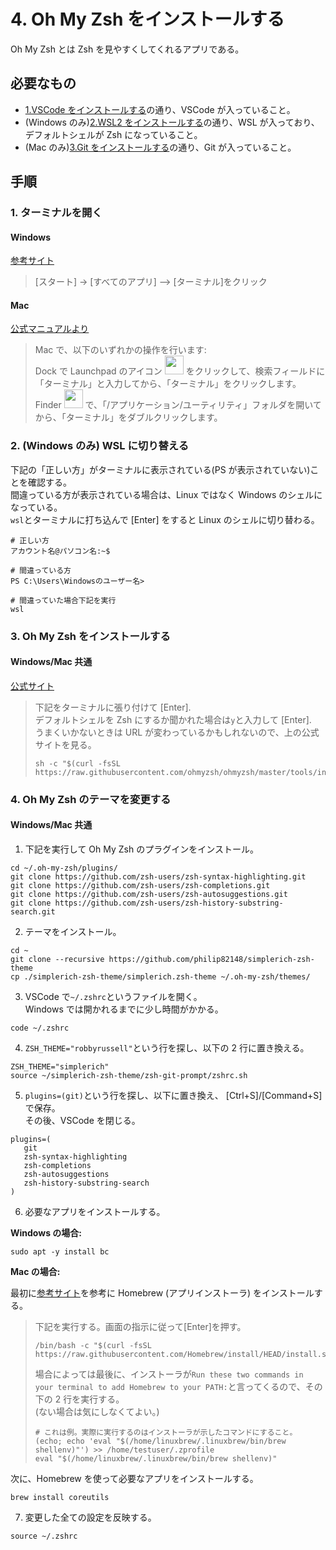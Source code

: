 # 4. Oh My Zsh をインストールする

Oh My Zsh とは Zsh を見やすくしてくれるアプリである。

## 必要なもの

- [1.VSCode をインストールする](./1.VSCodeをインストールする.md)の通り、VSCode が入っていること。
- (Windows のみ)[2.WSL2 をインストールする](<./2.(Windowsのみ)WSL2をインストールする.md>)の通り、WSL が入っており、デフォルトシェルが Zsh になっていること。
- (Mac のみ)[3.Git をインストールする](<./3.(Macのみ)Gitをインストールする.md>)の通り、Git が入っていること。

## 手順

### 1. ターミナルを開く

#### Windows

[参考サイト](https://kb.seeck.jp/archives/20593)

> [スタート] -> [すべてのアプリ] –> [ターミナル]をクリック

#### Mac

[公式マニュアルより](https://support.apple.com/ja-jp/guide/terminal/apd5265185d-f365-44cb-8b09-71a064a42125/mac)

> Mac で、以下のいずれかの操作を行います:  
> Dock で Launchpad のアイコン <img src="https://help.apple.com/assets/63D8162D4F5E9E311D0CFA28/63D816334F5E9E311D0CFA30/ja_JP/a1f94c9ca0de21571b88a8bf9aef36b8.png" alt="" height="30" width="30" originalimagename="SharedGlobalArt/AppIconTopic_Launchpad.png"> をクリックして、検索フィールドに「ターミナル」と入力してから、「ターミナル」をクリックします。  
> Finder <img src="https://help.apple.com/assets/63D8162D4F5E9E311D0CFA28/63D816334F5E9E311D0CFA30/ja_JP/058e4af8e726290f491044219d2eee73.png" alt="" height="30" width="30" originalimagename="SharedGlobalArt/AppIconTopic_Finder.png"> で、「/アプリケーション/ユーティリティ」フォルダを開いてから、「ターミナル」をダブルクリックします。

### 2. (Windows のみ) WSL に切り替える

下記の「正しい方」がターミナルに表示されている(PS が表示されていない)ことを確認する。  
間違っている方が表示されている場合は、Linux ではなく Windows のシェルになっている。  
`wsl`とターミナルに打ち込んで [Enter] をすると Linux のシェルに切り替わる。

```shell
# 正しい方
アカウント名@パソコン名:~$

# 間違っている方
PS C:\Users\Windowsのユーザー名>

# 間違っていた場合下記を実行
wsl
```

### 3. Oh My Zsh をインストールする

#### Windows/Mac 共通

[公式サイト](https://ohmyz.sh/#install)

> 下記をターミナルに張り付けて [Enter].  
> デフォルトシェルを Zsh にするか聞かれた場合は`y`と入力して [Enter].  
> うまくいかないときは URL が変わっているかもしれないので、上の公式サイトを見る。
>
> ```shell
> sh -c "$(curl -fsSL https://raw.githubusercontent.com/ohmyzsh/ohmyzsh/master/tools/install.sh)"
> ```

### 4. Oh My Zsh のテーマを変更する

#### Windows/Mac 共通

1. 下記を実行して Oh My Zsh のプラグインをインストール。

```shell
cd ~/.oh-my-zsh/plugins/
git clone https://github.com/zsh-users/zsh-syntax-highlighting.git
git clone https://github.com/zsh-users/zsh-completions.git
git clone https://github.com/zsh-users/zsh-autosuggestions.git
git clone https://github.com/zsh-users/zsh-history-substring-search.git
```

2. テーマをインストール。

```shell
cd ~
git clone --recursive https://github.com/philip82148/simplerich-zsh-theme
cp ./simplerich-zsh-theme/simplerich.zsh-theme ~/.oh-my-zsh/themes/
```

3.  VSCode で`~/.zshrc`というファイルを開く。  
    Windows では開かれるまでに少し時間がかかる。

```shell
code ~/.zshrc
```

4.  `ZSH_THEME="robbyrussell"`という行を探し、以下の 2 行に置き換える。

```shell
ZSH_THEME="simplerich"
source ~/simplerich-zsh-theme/zsh-git-prompt/zshrc.sh
```

5.  `plugins=(git)`という行を探し、以下に置き換え、 [Ctrl+S]/[Command+S] で保存。  
    その後、VSCode を閉じる。

```shell
plugins=(
   git
   zsh-syntax-highlighting
   zsh-completions
   zsh-autosuggestions
   zsh-history-substring-search
)
```

6.  必要なアプリをインストールする。

**Windows の場合:**

```shell
sudo apt -y install bc
```

**Mac の場合:**

最初に[参考サイト](https://qiita.com/zaburo/items/29fe23c1ceb6056109fd)を参考に Homebrew (アプリインストーラ) をインストールする。

> 下記を実行する。画面の指示に従って[Enter]を押す。
>
> ```shell
> /bin/bash -c "$(curl -fsSL https://raw.githubusercontent.com/Homebrew/install/HEAD/install.sh)"
> ```
>
> 場合によっては最後に、インストーラが`Run these two commands in your terminal to add Homebrew to your PATH:`と言ってくるので、その下の 2 行を実行する。  
> (ない場合は気にしなくてよい。)
>
> ```shell
> # これは例。実際に実行するのはインストーラが示したコマンドにすること。
> (echo; echo 'eval "$(/home/linuxbrew/.linuxbrew/bin/brew shellenv)"') >> /home/testuser/.zprofile
> eval "$(/home/linuxbrew/.linuxbrew/bin/brew shellenv)"
> ```

次に、Homebrew を使って必要なアプリをインストールする。

```shell
brew install coreutils
```

7.  変更した全ての設定を反映する。

```shell
source ~/.zshrc
```
